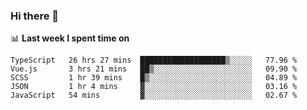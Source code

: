 ### Hi there 👋

<!--
**DBvc/DBvc** is a ✨ _special_ ✨ repository because its `README.md` (this file) appears on your GitHub profile.

Here are some ideas to get you started:

- 🔭 I’m currently working on ...
- 🌱 I’m currently learning ...
- 👯 I’m looking to collaborate on ...
- 🤔 I’m looking for help with ...
- 💬 Ask me about ...
- 📫 How to reach me: ...
- 😄 Pronouns: ...
- ⚡ Fun fact: ...
-->

📊 **Last week I spent time on**
<!--START_SECTION:waka-->
```text
TypeScript   26 hrs 27 mins  ███████████████████▒░░░░░   77.96 % 
Vue.js       3 hrs 21 mins   ██▒░░░░░░░░░░░░░░░░░░░░░░   09.90 % 
SCSS         1 hr 39 mins    █▒░░░░░░░░░░░░░░░░░░░░░░░   04.89 % 
JSON         1 hr 4 mins     ▓░░░░░░░░░░░░░░░░░░░░░░░░   03.16 % 
JavaScript   54 mins         ▓░░░░░░░░░░░░░░░░░░░░░░░░   02.67 % 
```
<!--END_SECTION:waka-->
